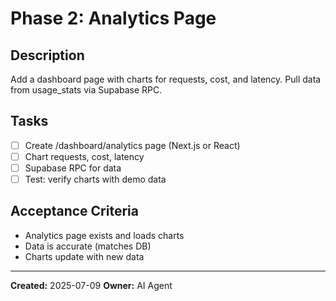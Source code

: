 # Phase 2: Analytics Page

## Description
Add a dashboard page with charts for requests, cost, and latency. Pull data from usage_stats via Supabase RPC.

## Tasks
- [ ] Create /dashboard/analytics page (Next.js or React)
- [ ] Chart requests, cost, latency
- [ ] Supabase RPC for data
- [ ] Test: verify charts with demo data

## Acceptance Criteria
- Analytics page exists and loads charts
- Data is accurate (matches DB)
- Charts update with new data

---

**Created:** 2025-07-09
**Owner:** AI Agent
